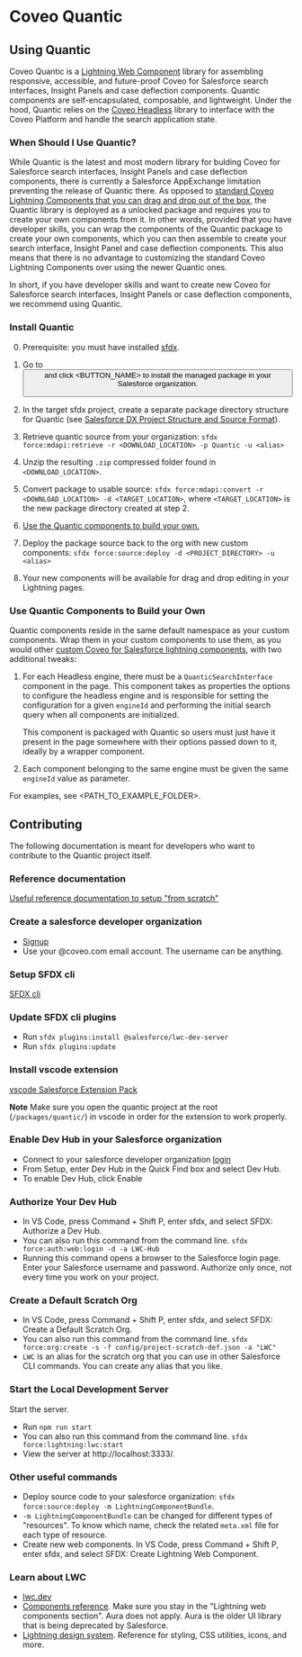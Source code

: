 # Coveo Quantic

## Using Quantic

Coveo Quantic is a [Lightning Web Component](https://developer.salesforce.com/docs/component-library/documentation/en/lwc) library for assembling responsive, accessible, and future-proof Coveo for Salesforce search interfaces, Insight Panels and case deflection components. Quantic components are self-encapsulated, composable, and lightweight.
Under the hood, Quantic relies on the [Coveo Headless](https://docs.coveo.com/headless) library to interface with the Coveo Platform and handle the search application state.

### When Should I Use Quantic?

While Quantic is the latest and most modern library for bulding Coveo for Salesforce search interfaces, Insight Panels and case deflection components, there is currently a Salesforce AppExchange limitation preventing the release of Quantic there.
As opposed to [standard Coveo Lightning Components that you can drag and drop out of the box](https://docs.coveo.com/en/1033/#adding-lightning-components), the Quantic library is deployed as a unlocked package and requires you to create your own components from it.
In other words, provided that you have developer skills, you can wrap the components of the Quantic package to create your own components, which you can then assemble to create your search interface, Insight Panel and case deflection components.
This also means that there is no advantage to customizing the standard Coveo Lightning Components over using the newer Quantic ones.

In short, if you have developer skills and want to create new Coveo for Salesforce search interfaces, Insight Panels or case deflection components, we recommend using Quantic.

### Install Quantic

0. Prerequisite: you must have installed [sfdx](https://developer.salesforce.com/tools/sfdxcli).

1. Go to <BUTTON LOCATION> and click <BUTTON_NAME> to install the managed package in your Salesforce organization.
2. In the target sfdx project, create a separate package directory structure for Quantic (see [Salesforce DX Project Structure and Source Format](https://developer.salesforce.com/docs/atlas.en-us.sfdx_dev.meta/sfdx_dev/sfdx_dev_source_file_format.htm)).
3. Retrieve quantic source from your organization: `sfdx force:mdapi:retrieve -r <DOWNLOAD_LOCATION> -p Quantic -u <alias>`
4. Unzip the resulting `.zip` compressed folder found in `<DOWNLOAD_LOCATION>`.
5. Convert package to usable source: `sfdx force:mdapi:convert -r <DOWNLOAD_LOCATION> -d <TARGET_LOCATION>`, where `<TARGET_LOCATION>` is the new package directory created at step 2.
6. [Use the Quantic components to build your own.](#use-quantic-components)
7. Deploy the package source back to the org with new custom components: `sfdx force:source:deploy -d <PROJECT_DIRECTORY> -u <alias>`
8. Your new components will be available for drag and drop editing in your Lightning pages.

### Use Quantic Components to Build your Own

Quantic components reside in the same default namespace as your custom components.
Wrap them in your custom components to use them, as you would other [custom Coveo for Salesforce lightning components](https://docs.coveo.com/en/1193), with two additional tweaks:

1. For each Headless engine, there must be a `QuanticSearchInterface` component in the page. This component takes as properties the options to configure the headless engine and is responsible for setting the configuration for a given `engineId` and performing the initial search query when all components are initialized.

   This component is packaged with Quantic so users must just have it present in the page somewhere with their options passed down to it, ideally by a wrapper component.

2. Each component belonging to the same engine must be given the same `engineId` value as parameter.

For examples, see <PATH_TO_EXAMPLE_FOLDER>.

## Contributing

The following documentation is meant for developers who want to contribute to the Quantic project itself.

### Reference documentation

[Useful reference documentation to setup "from scratch"](https://developer.salesforce.com/docs/component-library/documentation/en/lwc/lwc.get_started_local_dev_setup)

### Create a salesforce developer organization

- [Signup](https://developer.salesforce.com/signup)
- Use your @coveo.com email account. The username can be anything.

### Setup SFDX cli

[SFDX cli](https://developer.salesforce.com/tools/sfdxcli)

### Update SFDX cli plugins

- Run `sfdx plugins:install @salesforce/lwc-dev-server`
- Run `sfdx plugins:update`

### Install vscode extension

[vscode Salesforce Extension Pack](https://marketplace.visualstudio.com/items?itemName=salesforce.salesforcedx-vscode)

**Note** Make sure you open the quantic project at the root (`/packages/quantic/`) in vscode in order for the extension to work properly.

### Enable Dev Hub in your Salesforce organization

- Connect to your salesforce developer organization [login](http://login.salesforce.com/)
- From Setup, enter Dev Hub in the Quick Find box and select Dev Hub.
- To enable Dev Hub, click Enable

### Authorize Your Dev Hub

- In VS Code, press Command + Shift P, enter sfdx, and select SFDX: Authorize a Dev Hub.
- You can also run this command from the command line. `sfdx force:auth:web:login -d -a LWC-Hub`
- Running this command opens a browser to the Salesforce login page. Enter your Salesforce username and password. Authorize only once, not every time you work on your project.

### Create a Default Scratch Org

- In VS Code, press Command + Shift P, enter sfdx, and select SFDX: Create a Default Scratch Org.
- You can also run this command from the command line. `sfdx force:org:create -s -f config/project-scratch-def.json -a "LWC"`
- `LWC` is an alias for the scratch org that you can use in other Salesforce CLI commands. You can create any alias that you like.

### Start the Local Development Server

Start the server.

- Run `npm run start`
- You can also run this command from the command line. `sfdx force:lightning:lwc:start`
- View the server at http://localhost:3333/.

### Other useful commands

- Deploy source code to your salesforce organization: `sfdx force:source:deploy -m LightningComponentBundle`.
- `-m LightningComponentBundle` can be changed for different types of "resources". To know which name, check the related `meta.xml` file for each type of resource.
- Create new web components. In VS Code, press Command + Shift P, enter sfdx, and select SFDX: Create Lightning Web Component.

### Learn about LWC

- [lwc.dev](https://lwc.dev/)
- [Components reference](https://developer.salesforce.com/docs/component-library/overview/components). Make sure you stay in the "Lightning web components section". Aura does not apply. Aura is the older UI library that is being deprecated by Salesforce.
- [Lightning design system](https://www.lightningdesignsystem.com/). Reference for styling, CSS utilities, icons, and more.
